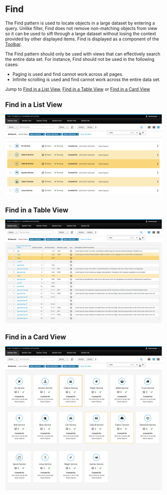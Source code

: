 # Find

The Find pattern is used to locate objects in a large dataset by entering a query. Unlike filter, Find does not remove non-matching objects from view so it can be used to sift through a large dataset without losing the context provided by other displayed items. Find is displayed as a component of the [Toolbar](http://www.patternfly.org/pattern-library/forms-and-controls/toolbar/#_).

The Find pattern should only be used with views that can effectively search the entire data set.
For instance, Find should not be used in the following cases:
- Paging is used and find cannot work across all pages.
- Infinite scrolling is used and find cannot work across the entire data set.

Jump to [Find in a List View](#find-in-a-list-view), [Find in a Table View](#find-in-a-table-view) or [Find in a Card View](#find-in-a-card-view)

## Find in a List View

![find in a list view](./img/find-list-view.png)

## Find in a Table View

![find in a table view](./img/find-table-view.png)

## Find in a Card View

![find in a card view](./img/find-card-view.png)
